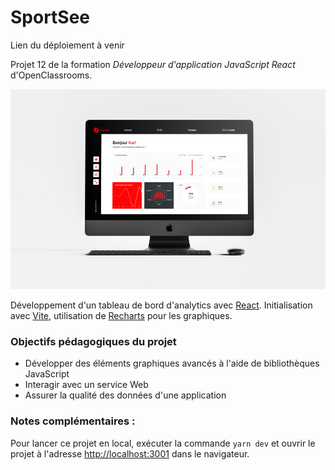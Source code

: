 # SportSee
Lien du déploiement à venir

Projet 12 de la formation *Développeur d'application JavaScript React* d'OpenClassrooms.

![SportSee mockup](https://raw.githubusercontent.com/Krehion/SportSee/refs/heads/main/sportsee-mockup.jpg)

Développement d'un tableau de bord d'analytics avec [React](https://fr.react.dev/). Initialisation avec [Vite](https://vitejs.fr/), utilisation de [Recharts](https://recharts.org/en-US/) pour les graphiques. 

### Objectifs pédagogiques du projet
- Développer des éléments graphiques avancés à l'aide de bibliothèques JavaScript
- Interagir avec un service Web
- Assurer la qualité des données d'une application

### Notes complémentaires :
Pour lancer ce projet en local, exécuter la commande `yarn dev` et ouvrir le projet à l'adresse [http://localhost:3001](http://localhost:3001) dans le navigateur.
